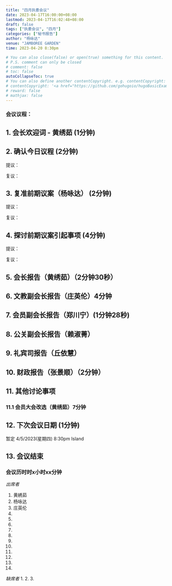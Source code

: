 ```yaml
---
title: "四月执委会议"
date: 2023-04-17T16:00:00+08:00
lastmod: 2023-04-17T16:02:48+08:00
draft: false
tags: ["执委会议", "四月"]
categories: ["秘书报告"]
author: "杨咏达"
venue: "JAMBOREE GARDEN"
time: 2023-04-20 8:30pm

# You can also close(false) or open(true) something for this content.
# P.S. comment can only be closed
# comment: false
# toc: false
autoCollapseToc: true
# You can also define another contentCopyright. e.g. contentCopyright: "This is another copyright."
# contentCopyright: '<a href="https://github.com/gohugoio/hugoBasicExample" rel="noopener" target="_blank">See origin</a>'
# reward: false
# mathjax: false
---
```

<!-- [The Coffee Bean & Tea Leaf The Promenade](https://g.co/kgs/KNgstg) -->
### 会议议程：
## 1. 会长欢迎词 - 黄绣茹 (1分钟)



## 2. 确认今日议程 (2分钟)

  提议：

  复议：
 
      
## 3. 复准前期议案（杨咏达） (2分钟)

  提议：

  复议：

## 4. 探讨前期议案引起事项 (4分钟)

  提议：

  复议：

## 5. 会长报告（黄绣茹）（2分钟30秒）



## 6. 文教副会长报告（庄英伦）4分钟


## 7. 会员副会长报告（郑川宁）(1分钟28秒)


## 8. 公关副会长报告（赖淑菁）


## 9. 礼宾司报告（丘依慧）


## 10. 财政报告（张景顺）（2分钟）



## 11. 其他讨论事项 

### 11.1 会员大会改选（黄绣茹）7分钟



## 12. 下次会议日期 (1分钟)
  暂定 4/5/2023(星期四) 8:30pm Island



## 13. 会议结束

 
 
### 会议历时时x小时xx分钟


<!-- ![image1](/tmc/file/2023/3/1.jpeg "image1") -->

*出席者*
1. 黄綉茹
2. 杨咏达
3. 庄英伦
4. 
5. 
6. 
7. 
8. 
9. 
10. 
11. 
12. 
13. 
14. 

*缺席者*
1. 
2. 
3. 



